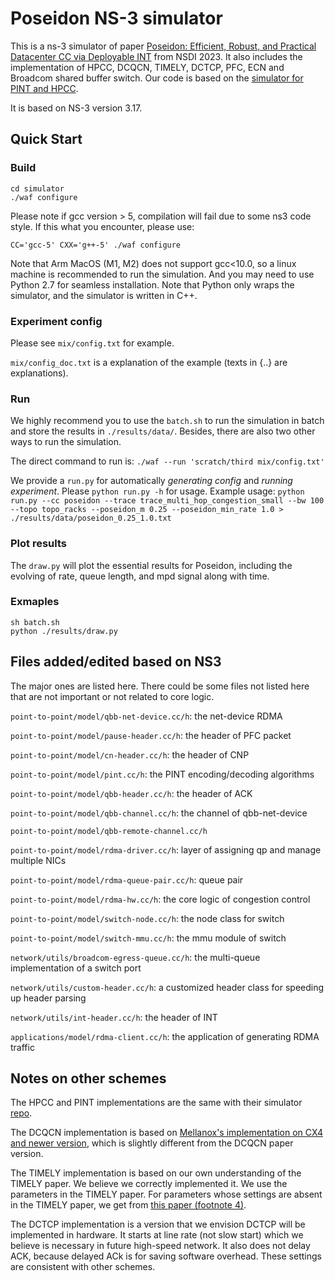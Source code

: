 # Poseidon NS-3 simulator
This is a ns-3 simulator of paper [Poseidon: Efficient, Robust, and Practical Datacenter CC via Deployable INT](https://weitaowang.site/papers/poseidon.pdf) from NSDI 2023. It also includes the implementation of HPCC, DCQCN, TIMELY, DCTCP, PFC, ECN and Broadcom shared buffer switch. Our code is based on the [simulator for PINT and HPCC](https://github.com/alibaba-edu/High-Precision-Congestion-Control).

It is based on NS-3 version 3.17.

## Quick Start

### Build
```
cd simulator
./waf configure
```

Please note if gcc version > 5, compilation will fail due to some ns3 code style.  If this what you encounter, please use:

```
CC='gcc-5' CXX='g++-5' ./waf configure
```

Note that Arm MacOS (M1, M2) does not support gcc<10.0, so a linux machine is recommended to run the simulation. And you may need to use Python 2.7 for seamless installation. Note that Python only wraps the simulator, and the simulator is written in C++.

### Experiment config
Please see `mix/config.txt` for example. 

`mix/config_doc.txt` is a explanation of the example (texts in {..} are explanations).

### Run
We highly recommend you to use the `batch.sh` to run the simulation in batch and store the results in `./results/data/`. Besides, there are also two other ways to run the simulation.

The direct command to run is:
`./waf --run 'scratch/third mix/config.txt'`

We provide a `run.py` for automatically *generating config* and *running experiment*. Please `python run.py -h` for usage.
Example usage:
`python run.py --cc poseidon --trace trace_multi_hop_congestion_small --bw 100 --topo topo_racks --poseidon_m 0.25 --poseidon_min_rate 1.0 > ./results/data/poseidon_0.25_1.0.txt`

### Plot results
The `draw.py` will plot the essential results for Poseidon, including the evolving of rate, queue length, and mpd signal along with time. 

### Exmaples
```
sh batch.sh
python ./results/draw.py
```

## Files added/edited based on NS3
The major ones are listed here. There could be some files not listed here that are not important or not related to core logic.

`point-to-point/model/qbb-net-device.cc/h`: the net-device RDMA

`point-to-point/model/pause-header.cc/h`: the header of PFC packet

`point-to-point/model/cn-header.cc/h`: the header of CNP

`point-to-point/model/pint.cc/h`: the PINT encoding/decoding algorithms

`point-to-point/model/qbb-header.cc/h`: the header of ACK

`point-to-point/model/qbb-channel.cc/h`: the channel of qbb-net-device

`point-to-point/model/qbb-remote-channel.cc/h`

`point-to-point/model/rdma-driver.cc/h`: layer of assigning qp and manage multiple NICs

`point-to-point/model/rdma-queue-pair.cc/h`: queue pair

`point-to-point/model/rdma-hw.cc/h`: the core logic of congestion control

`point-to-point/model/switch-node.cc/h`: the node class for switch

`point-to-point/model/switch-mmu.cc/h`: the mmu module of switch

`network/utils/broadcom-egress-queue.cc/h`: the multi-queue implementation of a switch port

`network/utils/custom-header.cc/h`: a customized header class for speeding up header parsing

`network/utils/int-header.cc/h`: the header of INT

`applications/model/rdma-client.cc/h`: the application of generating RDMA traffic

## Notes on other schemes
The HPCC and PINT implementations are the same with their simulator [repo](https://github.com/alibaba-edu/High-Precision-Congestion-Control).

The DCQCN implementation is based on [Mellanox's implementation on CX4 and newer version](https://community.mellanox.com/s/article/dcqcn-parameters), which is slightly different from the DCQCN paper version.

The TIMELY implementation is based on our own understanding of the TIMELY paper. We believe we correctly implemented it. We use the parameters in the TIMELY paper. For parameters whose settings are absent in the TIMELY paper, we get from [this paper (footnote 4)](https://www.microsoft.com/en-us/research/wp-content/uploads/2016/09/ecndelay-conext16.pdf).

The DCTCP implementation is a version that we envision DCTCP will be implemented in hardware. It starts at line rate (not slow start) which we believe is necessary in future high-speed network. It also does not delay ACK, because delayed ACk is for saving software overhead. These settings are consistent with other schemes.
